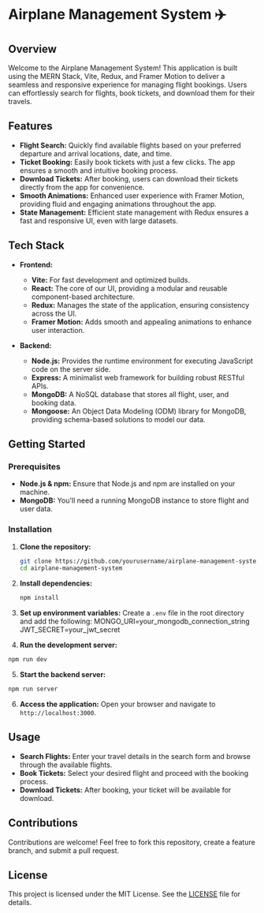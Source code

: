 
# Airplane Management System ✈️

## Overview

Welcome to the Airplane Management System! This application is built using the MERN Stack, Vite, Redux, and Framer Motion to deliver a seamless and responsive experience for managing flight bookings. Users can effortlessly search for flights, book tickets, and download them for their travels.

## Features

- **Flight Search:** Quickly find available flights based on your preferred departure and arrival locations, date, and time.
- **Ticket Booking:** Easily book tickets with just a few clicks. The app ensures a smooth and intuitive booking process.
- **Download Tickets:** After booking, users can download their tickets directly from the app for convenience.
- **Smooth Animations:** Enhanced user experience with Framer Motion, providing fluid and engaging animations throughout the app.
- **State Management:** Efficient state management with Redux ensures a fast and responsive UI, even with large datasets.

## Tech Stack

- **Frontend:** 
  - **Vite:** For fast development and optimized builds.
  - **React:** The core of our UI, providing a modular and reusable component-based architecture.
  - **Redux:** Manages the state of the application, ensuring consistency across the UI.
  - **Framer Motion:** Adds smooth and appealing animations to enhance user interaction.

- **Backend:**
  - **Node.js:** Provides the runtime environment for executing JavaScript code on the server side.
  - **Express:** A minimalist web framework for building robust RESTful APIs.
  - **MongoDB:** A NoSQL database that stores all flight, user, and booking data.
  - **Mongoose:** An Object Data Modeling (ODM) library for MongoDB, providing schema-based solutions to model our data.

## Getting Started

### Prerequisites

- **Node.js & npm:** Ensure that Node.js and npm are installed on your machine.
- **MongoDB:** You'll need a running MongoDB instance to store flight and user data.

### Installation

1. **Clone the repository:**

   ```bash
   git clone https://github.com/yourusername/airplane-management-system.git
   cd airplane-management-system
   ```

2. **Install dependencies:**
   ```bash
   npm install
   ```
3. **Set up environment variables:**
   Create a `.env` file in the root directory and add the following:
   MONGO_URI=your_mongodb_connection_string
   JWT_SECRET=your_jwt_secret

4. **Run the development server:**
```bash
npm run dev
```
5. **Start the backend server:**
```bash
npm run server
```
6. **Access the application:**
Open your browser and navigate to `http://localhost:3000`.

## Usage

- **Search Flights:** Enter your travel details in the search form and browse through the available flights.
- **Book Tickets:** Select your desired flight and proceed with the booking process.
- **Download Tickets:** After booking, your ticket will be available for download.

## Contributions

Contributions are welcome! Feel free to fork this repository, create a feature branch, and submit a pull request.

## License

This project is licensed under the MIT License. See the [LICENSE](LICENSE) file for details.

   
